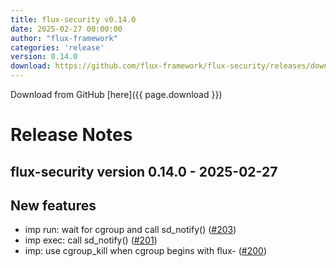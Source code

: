 ```yaml
---
title: flux-security v0.14.0
date: 2025-02-27 00:00:00
author: "flux-framework"
categories: 'release'
version: 0.14.0
download: https://github.com/flux-framework/flux-security/releases/download/v0.14.0/flux-security-0.14.0.tar.gz
---
```


Download from GitHub [here]({{ page.download }})

# Release Notes

flux-security version 0.14.0 - 2025-02-27
-----------------------------------------

## New features
 * imp run: wait for cgroup and call sd_notify() ([#203](https://github.com/flux-framework/flux-security/issues/203))
 * imp exec: call sd_notify() ([#201](https://github.com/flux-framework/flux-security/issues/201))
 * imp: use cgroup_kill when cgroup begins with flux- ([#200](https://github.com/flux-framework/flux-security/issues/200))

